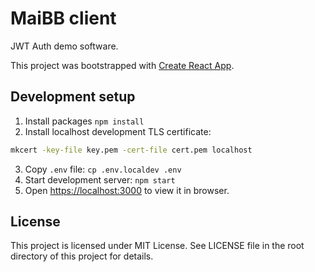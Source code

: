 # MaiBB client

JWT Auth demo software.

This project was bootstrapped with [Create React App](https://github.com/facebook/create-react-app).

## Development setup

1. Install packages `npm install`
2. Install localhost development TLS certificate:

```sh
mkcert -key-file key.pem -cert-file cert.pem localhost
```

3. Copy `.env` file: `cp .env.localdev .env`
4. Start development server: `npm start`
5. Open [https://localhost:3000](https://localhost:3000) to view it in browser.

## License

This project is licensed under MIT License. See LICENSE file in the root directory of this project for details.

